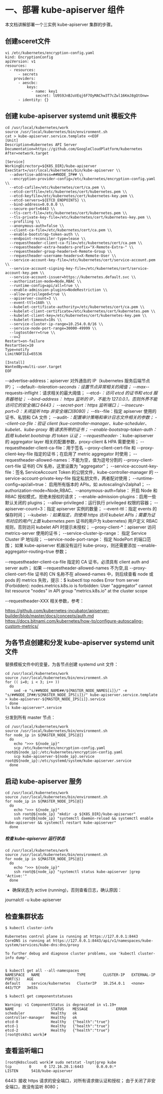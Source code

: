 #  一、部署 kube-apiserver 组件
本文档讲解部署一个三实例 kube-apiserver 集群的步骤。

## 创建sceret文件 

```
vi /etc/kubernetes/encryption-config.yaml
kind: EncryptionConfig
apiVersion: v1
resources:
  - resources:
      - secrets
    providers:
      - aescbc:
          keys:
            - name: key1
              secret: lU9S9JnBJuVEqj6F7OyMAChw3T7cZwl16KmJ8gQtOnw=
      - identity: {}
```

## 创建 kube-apiserver systemd unit 模板文件

```
cd /usr/local/kubernetes/work
source /usr/local/kubernetes/bin/environment.sh
cat > kube-apiserver.service.template <<EOF
[Unit]
Description=Kubernetes API Server
Documentation=https://github.com/GoogleCloudPlatform/kubernetes
After=network.target

[Service]
WorkingDirectory=${K8S_DIR}/kube-apiserver
ExecStart=/usr/local/kubernetes/bin/kube-apiserver \\
  --advertise-address=##NODE_IP## \\
  --encryption-provider-config=/etc/kubernetes/encryption-config.yaml \\
  --etcd-cafile=/etc/kubernetes/cert/ca.pem \\
  --etcd-certfile=/etc/kubernetes/cert/kubernetes.pem \\
  --etcd-keyfile=/etc/kubernetes/cert/kubernetes-key.pem \\
  --etcd-servers=${ETCD_ENDPOINTS} \\
  --bind-address=0.0.0.0 \\
  --secure-port=6443 \\
  --tls-cert-file=/etc/kubernetes/cert/kubernetes.pem \\
  --tls-private-key-file=/etc/kubernetes/cert/kubernetes-key.pem \\
  --profiling \\
  --anonymous-auth=false \\
  --client-ca-file=/etc/kubernetes/cert/ca.pem \\
  --enable-bootstrap-token-auth \\
  --endpoint-reconciler-type=lease \\
  --requestheader-client-ca-file=/etc/kubernetes/cert/ca.pem \\
  --requestheader-extra-headers-prefix="X-Remote-Extra-" \\
  --requestheader-group-headers=X-Remote-Group \\
  --requestheader-username-headers=X-Remote-User \\
  --service-account-key-file=/etc/kubernetes/cert/service-account.pem \\
  --service-account-signing-key-file=/etc/kubernetes/cert/service-account-key.pem \\
  --service-account-issuer=https://kubernetes.default.svc \\
  --authorization-mode=Node,RBAC \\
  --runtime-config=api/all=true \\
  --enable-admission-plugins=NodeRestriction \\
  --allow-privileged=true \\
  --apiserver-count=3 \\
  --event-ttl=168h \\
  --kubelet-certificate-authority=/etc/kubernetes/cert/ca.pem \\
  --kubelet-client-certificate=/etc/kubernetes/cert/kubernetes.pem \\
  --kubelet-client-key=/etc/kubernetes/cert/kubernetes-key.pem \\
  --kubelet-timeout=10s \\
  --service-cluster-ip-range=10.254.0.0/16 \\
  --service-node-port-range=30000-49999 \\
  --logtostderr=true \\
  --v=2
Restart=on-failure
RestartSec=10
Type=notify
LimitNOFILE=65536

[Install]
WantedBy=multi-user.target
EOF
```
--advertise-address：apiserver 对外通告的 IP（kubernetes 服务后端节点 IP）；
--default-*-toleration-seconds：设置节点异常相关的阈值；
--max-*-requests-inflight：请求相关的最大阈值；
--etcd-*：访问 etcd 的证书和 etcd 服务器地址；
--bind-address： https 监听的 IP，不能为 127.0.0.1，否则外界不能访问它的安全端口 6443；
--secret-port：https 监听端口；
--insecure-port=0：关闭监听 http 非安全端口(8080)；
--tls-*-file：指定 apiserver 使用的证书、私钥和 CA 文件；
--audit-*：配置审计策略和审计日志文件相关的参数；
--client-ca-file：验证 client (kue-controller-manager、kube-scheduler、kubelet、kube-proxy 等)请求所带的证书；
--enable-bootstrap-token-auth：启用 kubelet bootstrap 的 token 认证；
--requestheader-*：kube-apiserver 的 aggregator layer 相关的配置参数，proxy-client & HPA 需要使用；
--requestheader-client-ca-file：用于签名 --proxy-client-cert-file 和 --proxy-client-key-file 指定的证书；在启用了 metric aggregator 时使用；
--requestheader-allowed-names：不能为空，值为逗号分割的 --proxy-client-cert-file 证书的 CN 名称，这里设置为 "aggregator"；
--service-account-key-file：签名 ServiceAccount Token 的公钥文件，kube-controller-manager 的 --service-account-private-key-file 指定私钥文件，两者配对使用；
--runtime-config=api/all=true： 启用所有版本的 APIs，如 autoscaling/v2alpha1；
--authorization-mode=Node,RBAC、--anonymous-auth=false： 开启 Node 和 RBAC 授权模式，拒绝未授权的请求；
--enable-admission-plugins：启用一些默认关闭的 plugins；
--allow-privileged：运行执行 privileged 权限的容器；
--apiserver-count=3：指定 apiserver 实例的数量；
--event-ttl：指定 events 的保存时间；
--kubelet-*：如果指定，则使用 https 访问 kubelet APIs；需要为证书对应的用户(上面 kubernetes*.pem 证书的用户为 kubernetes) 用户定义 RBAC 规则，否则访问 kubelet API 时提示未授权；
--proxy-client-*：apiserver 访问 metrics-server 使用的证书；
--service-cluster-ip-range： 指定 Service Cluster IP 地址段；
--service-node-port-range： 指定 NodePort 的端口范围；
如果 kube-apiserver 机器没有运行 kube-proxy，则还需要添加 --enable-aggregator-routing=true 参数；

--requestheader-client-ca-file 指定的 CA 证书，必须具有 client auth and server auth；
如果 --requestheader-allowed-names 不为空,且 --proxy-client-cert-file 证书的 CN 名称不在 allowed-names 中，则后续查看 node 或 pods 的 metrics 失败，提示：$ kubectl top nodes
Error from server (Forbidden): nodes.metrics.k8s.io is forbidden: User "aggregator" cannot list resource "nodes" in API group "metrics.k8s.io" at the cluster scope

 --requestheader-XXX 相关参数，参考：

https://github.com/kubernetes-incubator/apiserver-builder/blob/master/docs/concepts/auth.md
https://docs.bitnami.com/kubernetes/how-to/configure-autoscaling-custom-metrics/

## 为各节点创建和分发 kube-apiserver systemd unit 文件

替换模板文件中的变量，为各节点创建 systemd unit 文件：

```
cd /usr/local/kubernetes/work
source /usr/local/kubernetes/bin/environment.sh
for (( i=0; i < 3; i++ ))
  do
    sed -e "s/##NODE_NAME##/${MASTER_NODE_NAMES[i]}/" -e "s/##NODE_IP##/${MASTER_NODE_IPS[i]}/" kube-apiserver.service.template > kube-apiserver-${MASTER_NODE_IPS[i]}.service 
  done
ls kube-apiserver*.service
```

分发到所有 master 节点：

```
cd /usr/local/kubernetes/work
source /usr/local/kubernetes/bin/environment.sh
for node_ip in ${MASTER_NODE_IPS[@]}
  do
    echo ">>> ${node_ip}"
    scp /etc/kubernetes/encryption-config.yaml root@${node_ip}:/etc/kubernetes/encryption-config.yaml
    scp kube-apiserver-${node_ip}.service root@${node_ip}:/etc/systemd/system/kube-apiserver.service
  done
```


## 启动 kube-apiserver 服务
```
cd /usr/local/kubernetes/work
source /usr/local/kubernetes/bin/environment.sh
for node_ip in ${MASTER_NODE_IPS[@]}
  do
    echo ">>> ${node_ip}"
    ssh root@${node_ip} "mkdir -p ${K8S_DIR}/kube-apiserver"
    ssh root@${node_ip} "systemctl daemon-reload && systemctl enable kube-apiserver && systemctl restart kube-apiserver"
  done
```
##### 检查 kube-apiserver 运行状态
```
cd /usr/local/kubernetes/work
source /usr/local/kubernetes/bin/environment.sh
for node_ip in ${MASTER_NODE_IPS[@]}
  do
    echo ">>> ${node_ip}"
    ssh root@${node_ip} "systemctl status kube-apiserver |grep 'Active:'"
  done
```
- 确保状态为 active (running)，否则查看日志，确认原因：

journalctl -u kube-apiserver

## 检查集群状态

```
$ kubectl cluster-info

Kubernetes control plane is running at https://127.0.0.1:8443
CoreDNS is running at https://127.0.0.1:8443/api/v1/namespaces/kube-system/services/kube-dns:dns/proxy

To further debug and diagnose cluster problems, use 'kubectl cluster-info dump'.


$ kubectl get all --all-namespaces
NAMESPACE   NAME                 TYPE        CLUSTER-IP   EXTERNAL-IP   PORT(S)   AGE
default     service/kubernetes   ClusterIP   10.254.0.1   <none>        443/TCP   3m53s

$ kubectl get componentstatuses

Warning: v1 ComponentStatus is deprecated in v1.19+
NAME                 STATUS    MESSAGE             ERROR
scheduler            Healthy   ok
controller-manager   Healthy   ok
etcd-0               Healthy   {"health":"true"}
etcd-1               Healthy   {"health":"true"}
etcd-2               Healthy   {"health":"true"}
[root@tsk8s1 work]#

```

## 查看监听端口

```
[root@k8scloud1 work]# sudo netstat -lnpt|grep kube
tcp        0      0 172.16.20.1:6443      0.0.0.0:*               LISTEN      5418/kube-apiserver 
```

6443: 接收 https 请求的安全端口，对所有请求做认证和授权；
由于关闭了非安全端口，故没有监听 8080；

